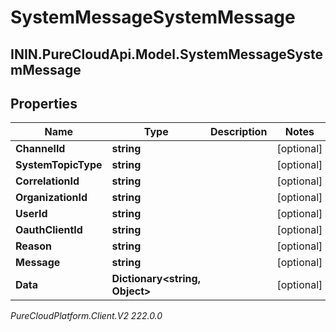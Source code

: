 # SystemMessageSystemMessage

## ININ.PureCloudApi.Model.SystemMessageSystemMessage

## Properties

|Name | Type | Description | Notes|
|------------ | ------------- | ------------- | -------------|
| **ChannelId** | **string** |  | [optional] |
| **SystemTopicType** | **string** |  | [optional] |
| **CorrelationId** | **string** |  | [optional] |
| **OrganizationId** | **string** |  | [optional] |
| **UserId** | **string** |  | [optional] |
| **OauthClientId** | **string** |  | [optional] |
| **Reason** | **string** |  | [optional] |
| **Message** | **string** |  | [optional] |
| **Data** | **Dictionary&lt;string, Object&gt;** |  | [optional] |



_PureCloudPlatform.Client.V2 222.0.0_
